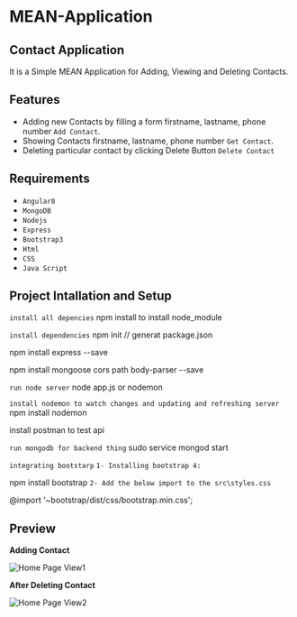 # MEAN-Application

Contact Application
------------------------------
It is a Simple MEAN Application for Adding, Viewing and Deleting Contacts.

Features
------------------------------
* Adding new Contacts by filling a form firstname, lastname, phone number `Add Contact`.
* Showing Contacts firstname, lastname, phone number `Get Contact`.
* Deleting particular contact by clicking Delete Button `Delete Contact`

Requirements
------------------------------

* ``Angular8``
* ``MongoDB``
* ``Nodejs``
* ``Express``
* ``Bootstrap3``
* ``Html``
* ``CSS``
* ``Java Script``

Project Intallation and Setup
------------------------------
`install all depencies`
npm install to install node_module

`install dependencies` 
npm init  // generat package.json

npm install express --save

npm install mongoose cors path body-parser --save

`run node server` 
node app.js or nodemon

`install nodemon to watch changes and updating and refreshing server`
npm install nodemon

install postman to test api

`run mongodb for backend thing`
sudo service mongod start

`integrating bootstarp`
`1- Installing bootstrap 4:`

npm install bootstrap
`2- Add the below import to the src\styles.css`

@import '~bootstrap/dist/css/bootstrap.min.css';



Preview
------------------------------

**Adding Contact**

![Home Page View1](https://imgur.com/gJr6hiC.png)

**After Deleting Contact**

![Home Page View2](https://imgur.com/iG6D5xe.png)





